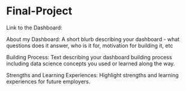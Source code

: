 # Final-Project

Link to the Dashboard:

About my Dashboard:
A short blurb describing your dashboard - what questions does it answer, who is it for, motivation for building it, etc

Building Process:
Text describing your dashboard building process including data science concepts you used or learned along the way.

Strengths and Learning Experiences:
Highlight strengths and learning experiences for future employers.

